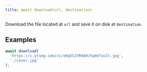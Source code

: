 ```yaml
---
title: await download(url, destination)
---
```


Download the file located at `url` and save it on disk at `destination`.

## Examples

```js
await download(
  'https://i.ytimg.com/vi/oHg5SJYRHA0/hqdefault.jpg', 
  './cover.jpg'
);
```
